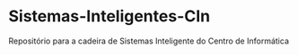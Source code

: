 # Sistemas-Inteligentes-CIn
Repositório para a cadeira de Sistemas Inteligente do Centro de Informática
